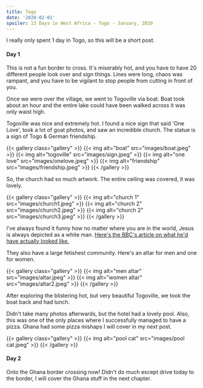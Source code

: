 ```yaml
---
title: Togo
date: '2020-02-01'
spoiler: 13 Days in West Africa - Togo - January, 2020
---
```


I really only spent 1 day in Togo, so this will be a short post.

#### Day 1
This is not a fun border to cross. It's miserably hot, and you have to have 20 different people look
over and sign things. Lines were long, chaos was rampant, and you have to be vigilant to stop people
from cutting in front of you.

Once we were over the village, we went to Togoville via boat. Boat took about an hour and the entire
lake could have been walked across it was only waist high.

Togoville was nice and extremely hot. I found a nice sign that said 'One Love', took a lot of goat
photos, and saw an incredible church. The statue is a sign of Togo & German friendship. 

{{< gallery class="gallery" >}}
  {{< img alt="boat" src="images/boat.jpeg" >}}
  {{< img alt="togoville" src="images/sign.jpeg" >}}
  {{< img alt="one love" src="images/onelove.jpeg" >}}
  {{< img alt="friendship" src="images/friendship.jpeg" >}}
{{< /gallery >}}

So, the church had so much artwork. The entire ceiling was covered, it was lovely.

{{< gallery class="gallery" >}}
  {{< img alt="church 1" src="images/church1.jpeg" >}}
  {{< img alt="church 2" src="images/church2.jpeg" >}}
  {{< img alt="church 2" src="images/church3.jpeg" >}}
{{< /gallery >}}

I've always found it funny how no matter where you are in the world, Jesus is always depicted as
a white man.
[Here's the BBC's article on what he'd have actually looked like.](https://www.bbc.com/news/magazine-35120965)

They also have a large fetishest community. Here's an altar for men and one for women.

{{< gallery class="gallery" >}}
  {{< img alt="men altar" src="images/altar.jpeg" >}}
  {{< img alt="women altar" src="images/altar2.jpeg" >}}
{{< /gallery >}}

After exploring the blistering hot, but very beautiful Togoville, we took the boat back and had lunch.

Didn't take many photos afterwards, but the hotel had a lovely pool. Also, this was one of the only
places where I successfully managed to have a pizza. Ghana had some pizza mishaps I will cover in my
next post.

{{< gallery class="gallery" >}}
  {{< img alt="pool cat" src="images/pool cat.jpeg" >}}
{{< /gallery >}}

#### Day 2
Onto the Ghana border crossing now! Didn't do much except drive today to the border, I will cover
the Ghana stuff in the next chapter.
